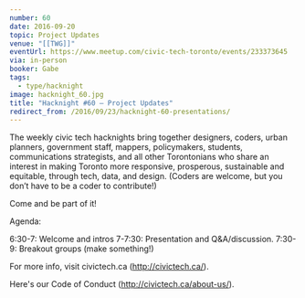 ```yaml
---
number: 60
date: 2016-09-20
topic: Project Updates
venue: "[[TWG]]"
eventUrl: https://www.meetup.com/civic-tech-toronto/events/233373645
via: in-person
booker: Gabe
tags:
  - type/hacknight
image: hacknight_60.jpg
title: "Hacknight #60 – Project Updates"
redirect_from: /2016/09/23/hacknight-60-presentations/
---
```


The weekly civic tech hacknights bring together designers, coders, urban planners, government staff, mappers, policymakers, students, communications strategists, and all other Torontonians who share an interest in making Toronto more responsive, prosperous, sustainable and equitable, through tech, data, and design. (Coders are welcome, but you don’t have to be a coder to contribute!)

Come and be part of it!

Agenda:

6:30-7: Welcome and intros
7-7:30: Presentation and Q&A/discussion.
7:30-9: Breakout groups (make something!)

For more info, visit civictech.ca (http://civictech.ca/).

Here's our Code of Conduct (http://civictech.ca/about-us/).